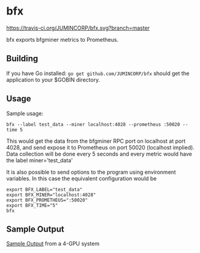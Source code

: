 # bfx
https://travis-ci.org/JUMINCORP/bfx.svg?branch=master

bfx exports bfgminer metrics to Prometheus.

## Building

If you have Go installed:
`go get github.com/JUMINCORP/bfx` should get the application to your $GOBIN directory.


## Usage

Sample usage: 

`bfx --label test_data --miner localhost:4028 --prometheus :50020 --time 5`

This would get the data from the bfgminer RPC port on localhost at port 4028, and send expose it to Prometheus on port 50020 (localhost implied). Data collection will be done every 5 seconds and every metric would have the label miner='test_data'

It is also possible to send options to the program using environment variables. In this case the equivalent configuration would be

```
export BFX_LABEL="test_data"
export BFX_MINER="localhost:4028"
export BFX_PROMETHEUS=":50020"
export BFX_TIME="5"
bfx
```

## Sample Output
[Sample Output](https://github.com/JUMINCORP/bfx/wiki/Sample-output) from a 4-GPU system
